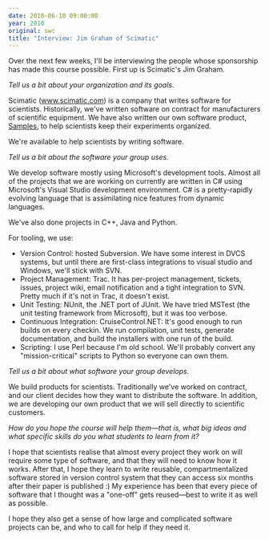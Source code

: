 ```yaml
---
date: 2010-06-10 09:00:00
year: 2010
original: swc
title: "Interview: Jim Graham of Scimatic"
---
```

<p>Over the next few weeks, I'll be interviewing the people whose sponsorship has made this course possible.  First up is Scimatic's Jim Graham.</p>
<p><em>Tell us a bit about your organization and its goals.</em></p>
<p>Scimatic (<a href="http://www.scimatic.com">www.scimatic.com</a>) is a company that writes software for scientists. Historically, we've written software on contract for manufacturers of scientific equipment. We have also written our own software product, <a href="http://www.scimatic.com/samples">Samples</a>, to help scientists keep their experiments organized.</p>
<p>We're available to help scientists by writing software.</p>
<p><em>Tell us a bit about the software your group uses.</em></p>
<p>We develop software mostly using Microsoft's development tools. Almost all of the projects that we are working on currently are written in C# using Microsoft's Visual Studio development environment. C# is a pretty-rapidly evolving language that is assimilating nice features from dynamic languages.</p>
<p>We've also done projects in C++, Java and Python.</p>
<p>For tooling, we use:</p>
<ul>
<li>Version Control: hosted Subversion. We have some interest in DVCS systems, but until there are first-class integrations to visual studio and Windows, we'll stick with SVN.</li>
<li>Project Management: Trac. It has per-project management, tickets, issues, project wiki, email notification and a tight integration to SVN. Pretty much if it's not in Trac, it doesn't exist.</li>
<li>Unit Testing: NUnit, the .NET port of JUnit. We have tried MSTest (the unit testing framework from Microsoft), but it was too verbose.</li>
<li>Continuous Integration: CruiseControl.NET: It's good enough to run builds on every checkin. We run compilation, unit tests, generate documentation, and build the installers with one run of the build.</li>
<li>Scripting: I use Perl because I'm old school. We'll probably convert any "mission-critical" scripts to Python so everyone can own them.</li>
</ul>
<p><em>Tell us a bit about what software your group develops.</em></p>
<p>We build products for scientists. Traditionally we've worked on contract, and our client decides how they want to distribute the software. In addition, we are developing our own product that we will sell directly to scientific customers.</p>
<p><em>How do you hope the course will help them&mdash;that is, what big ideas and what specific skills do you what students to learn from it?</em></p>
<p>I hope that scientists realise that almost every project they work on will require some type of software, and that they will need to know how it works. After that, I hope they learn to write reusable, compartmentalized software stored in version control system that they can access six months after their paper is published :) My experience has been that every piece of software that I thought was a "one-off" gets reused&mdash;best to write it as well as possible.</p>
<p>I hope they also get a sense of how large and complicated software projects can be, and who to call for help if they need it.</p>
